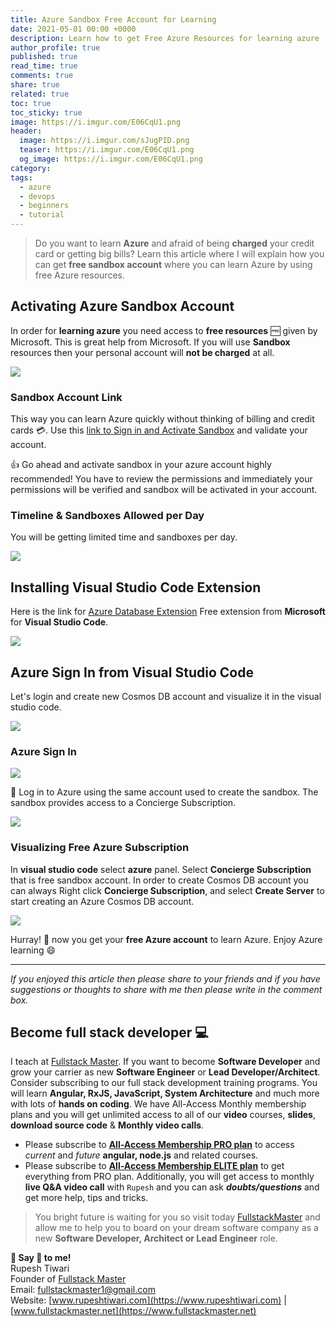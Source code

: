 ```yaml
---
title: Azure Sandbox Free Account for Learning
date: 2021-05-01 00:00 +0000
description: Learn how to get Free Azure Resources for learning azure
author_profile: true
published: true
read_time: true
comments: true
share: true
related: true
toc: true
toc_sticky: true
image: https://i.imgur.com/E06CqU1.png
header:
  image: https://i.imgur.com/sJugPID.png
  teaser: https://i.imgur.com/E06CqU1.png
  og_image: https://i.imgur.com/E06CqU1.png
category:
tags:
  - azure
  - devops
  - beginners
  - tutorial
---
```


>Do you want to learn **Azure** and afraid of being **charged** your credit card or getting big bills? Learn this article where I will explain how you can get **free sandbox account** where you can learn Azure by using free Azure resources. 


## Activating Azure Sandbox Account

In order for **learning azure** you need access to **free resources** 🆓 given by Microsoft. This is great help from Microsoft. If you will use **Sandbox** resources then your personal account will **not be charged** at all. 

![](https://imgur.com/epj9qEO.gif)

### Sandbox Account Link

This way you can learn Azure quickly without thinking of billing and credit cards 💳. Use this [link to Sign in and Activate Sandbox](https://docs.microsoft.com/en-us/learn/modules/build-cosmos-db-app-with-vscode/2-setup-cosmosdb?activate-azure-sandbox=true) and validate your account. 


👍 Go ahead and activate sandbox in your azure account highly recommended! You have to review the permissions and immediately your permissions will be verified and sandbox will be activated in your account. 


### Timeline & Sandboxes Allowed per Day

You will be getting limited time and sandboxes per day. 

![](https://i.imgur.com/R1SmlwX.png)

## Installing Visual Studio Code Extension

Here is the link for [Azure Database Extension](https://marketplace.visualstudio.com/items?itemName=ms-azuretools.vscode-cosmosdb) Free extension from **Microsoft** for **Visual Studio Code**. 

![](https://i.imgur.com/ZDQuxGQ.png)

## Azure Sign In from Visual Studio Code

Let's login and create new Cosmos DB account and visualize it in the visual studio code. 

![](https://i.imgur.com/ZM7gd9R.gif)

### Azure Sign In 
   ![](https://i.imgur.com/a6Ea5fE.png)

🗽 Log in to Azure using the same account used to create the sandbox. The sandbox provides access to a Concierge Subscription.

![](https://i.imgur.com/XGBlxm1.png)



### Visualizing Free Azure Subscription

In **visual studio code** select **azure** panel. Select **Concierge Subscription** that is free sandbox account. In order to create Cosmos DB account you can always Right click **Concierge Subscription**, and select **Create Server** to start creating an Azure Cosmos DB account. 

![](https://i.imgur.com/J9YnEMX.png)


Hurray! 🍕 now you get your **free Azure account** to learn Azure. Enjoy Azure learning 😄


---
 
*If you enjoyed this article then please share to your friends and if you have suggestions or thoughts to share with me then please write in the comment box.*

## Become full stack developer 💻

I teach at [Fullstack Master](https://www.fullstackmaster.net). If you want to become **Software Developer** and grow your carrier as new **Software Engineer** or **Lead Developer/Architect**. Consider subscribing to our full stack development training programs. You will learn **Angular, RxJS, JavaScript, System Architecture** and much more with lots of **hands on coding**. We have All-Access Monthly membership plans and you will get unlimited access to all of our **video** courses, **slides**, **download source code** & **Monthly video calls**.

- Please subscribe to **[All-Access Membership PRO plan](https://www.fullstackmaster.net/pro)** to access *current* and *future* **angular, node.js** and related courses.
- Please subscribe to **[All-Access Membership ELITE plan](https://www.fullstackmaster.net/elite)** to get everything from PRO plan. Additionally, you will get access to monthly **live Q&A video call** with `Rupesh` and you can ask ***doubts/questions*** and get more help, tips and tricks.

> You bright future is waiting for you so visit today [FullstackMaster](www.fullstackmaster.net) and allow me to help you to board on your dream software company as a new **Software Developer, Architect or Lead Engineer** role.

**💖 Say 👋 to me!** 
<br>Rupesh Tiwari
<br>Founder of [Fullstack Master](https://www.fullstackmaster.net)
<br>Email: <a href="mailto:fullstackmaster1@gmail.com?subject=Hi">fullstackmaster1@gmail.com</a> 
<br>Website: [www.rupeshtiwari.com](https://www.rupeshtiwari.com) | [www.fullstackmaster.net](https://www.fullstackmaster.net)

